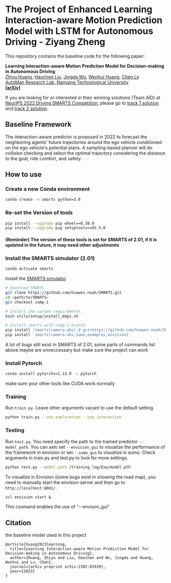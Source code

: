 # The Project of Enhanced Learning Interaction-aware Motion Prediction Model with LSTM for Autonomous Driving - Ziyang Zheng

This repository contains the baseline code for the following paper:

**Learning Interaction-aware Motion Prediction Model for Decision-making in Autonomous Driving**
<br> [Zhiyu Huang](https://mczhi.github.io/), [Haochen Liu](https://scholar.google.com/citations?user=iizqKUsAAAAJ&hl=en), [Jingda Wu](https://wujingda.github.io/), [Wenhui Huang](https://scholar.google.co.kr/citations?user=Hpatee0AAAAJ&hl=en), [Chen Lv](https://scholar.google.com/citations?user=UKVs2CEAAAAJ&hl=en) 
<br> [AutoMan Research Lab, Nanyang Technological University](https://lvchen.wixsite.com/automan)
<br> **[[arXiv]](https://arxiv.org/abs/2302.03939)**

If you are looking for or interested in their winning solutions (Team AID) at [NeurIPS 2022 Driving SMARTS Competition](https://smarts-project.github.io/archive/2022_nips_driving_smarts/), please go to [track 1 solution](https://github.com/MCZhi/Predictive-Decision/tree/smarts-comp-track1) and [track 2 solution](https://github.com/MCZhi/Predictive-Decision/tree/smarts-comp-track2).

## Baseline Framework
The interaction-aware predictor is proposed in 2022 to forecast the neighboring agents' future trajectories around the ego vehicle conditioned on the ego vehicle's potential plans. A sampling-based planner will do collision checking and select the optimal trajectory considering the distance to the goal, ride comfort, and safety.

## How to use
### Create a new Conda environment
```bash
conda create -n smarts python=3.8
```

### Re-set the Version of tools
```bash
pip install --upgrade pip wheel==0.38.0
pip install --upgrade pip setuptools==65.5.0
```
#### (Reminder) The version of these tools is set for SMARTS of 2.01, if it is updated in the future, it may need other adjustments

### Install the SMARTS simulator (2.01)
```bash
conda activate smarts
```

Install the [SMARTS simulator](https://smarts.readthedocs.io/en/latest/setup.html). 
```bash
# Download SMARTS
git clone https://github.com/huawei-noah/SMARTS.git
cd <path/to/SMARTS>
git checkout comp-1

# Install the system requirements.
bash utils/setup/install_deps.sh

# Install smarts with comp-1 branch.
pip install "smarts[camera-obs] @ git+https://github.com/huawei-noah/SMARTS.git@comp-1"
pip install 'smarts[camera-obs,sumo,examples,envision]'
```
A lot of bugs still exist in SMARTS of 2.01, some parts of commands list above maybe are unneccessary but make sure the project can work 

### Install Pytorch
```bash
conda install pytorch==1.12.0 -c pytorch
```
make sure your other tools like CUDA work normally
### Training
Run `train.py`. Leave other arguments vacant to use the default setting.
```bash
python train.py --use_exploration --use_interaction
```

### Testing
Run `test.py`. You need specify the path to the trained predictor `--model_path`. You can aslo set `--envision_gui` to visualize the performance of the framework in envision or set `--sumo_gui` to visualize in sumo. 
Check arguments in train.py and test.py to look for more settings.
```bash
python test.py --model_path /training_log/Exp/model.pth
```
To visualize in Envision (some bugs exist in showing the road map), you need to manually start the envision server and then go to `http://localhost:8081/`.
```bash
scl envision start &
```
This coomand enables the use of "--envison_gui"
## Citation
the baseline model used in this project
```
@article{huang2023learning,
  title={Learning Interaction-aware Motion Prediction Model for Decision-making in Autonomous Driving},
  author={Huang, Zhiyu and Liu, Haochen and Wu, Jingda and Huang, Wenhui and Lv, Chen},
  journal={arXiv preprint arXiv:2302.03939},
  year={2023}
}
```

